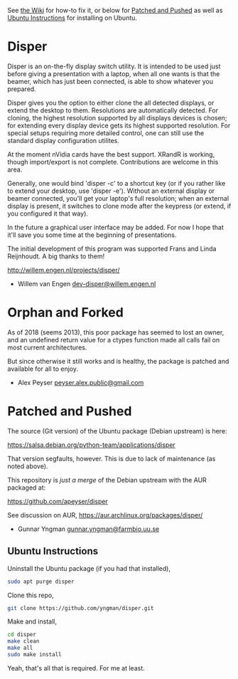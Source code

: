 See [the Wiki](https://github.com/yngman/disper/wiki) for how-to fix it, or below for
[Patched and Pushed](#patched-and-pushed) as well as [Ubuntu Instructions](#ubuntu-instructions) for installing on Ubuntu.

# Disper

Disper is an on-the-fly display switch utility. It is intended to be used just
before giving a presentation with a laptop, when all one wants is that the
beamer, which has just been connected, is able to show whatever you prepared.

Disper gives you the option to either clone the all detected displays, or
extend the desktop to them. Resolutions are automatically detected. For
cloning, the highest resolution supported by all displays devices is chosen;
for extending every display device gets its highest supported resolution.
For special setups requiring more detailed control, one can still use the
standard display configuration utilites.

At the moment nVidia cards have the best support. XRandR is working, though
import/export is not complete. Contributions are welcome in this area.

Generally, one would bind 'disper -c' to a shortcut key (or if you rather
like to extend your desktop, use 'disper -e'). Without an external display
or beamer connected, you'll get your laptop's full resolution; when an external
display is present, it switches to clone mode after the keypress (or extend, if
you configured it that way).

In the future a graphical user interface may be added. For now I hope that it'll
save you some time at the beginning of presentations.

The initial development of this program was supported Frans and Linda
Reijnhoudt. A big thanks to them!

http://willem.engen.nl/projects/disper/

- Willem van Engen <dev-disper@willem.engen.nl>

# Orphan and Forked

As of 2018 (seems 2013), this poor package has seemed to lost an owner,
and an undefined return value for a ctypes function made all calls fail on most
current architectures.

But since otherwise it still works and is healthy, the package is patched and available
for all to enjoy.

- Alex Peyser <peyser.alex.public@gmail.com>

# Patched and Pushed

The source (Git version) of the Ubuntu package (Debian upstream) is here:

<https://salsa.debian.org/python-team/applications/disper>

That version segfaults, however. This is due to lack of maintenance (as noted above).

This repository is *just a merge* of the Debian upstream with the AUR packaged at:

<https://github.com/apeyser/disper>

See discussion on AUR, <https://aur.archlinux.org/packages/disper/>

- Gunnar Yngman <gunnar.yngman@farmbio.uu.se>

## Ubuntu Instructions

Uninstall the Ubuntu package (if you had that installed),

~~~bash
sudo apt purge disper
~~~

Clone this repo,

~~~bash
git clone https://github.com/yngman/disper.git
~~~

Make and install,

~~~bash
cd disper
make clean
make all
sudo make install
~~~

Yeah, that's all that is required. For me at least.
